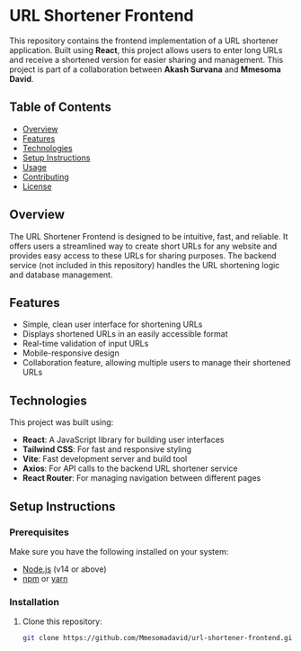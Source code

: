 # URL Shortener Frontend

This repository contains the frontend implementation of a URL shortener application. Built using **React**, this project allows users to enter long URLs and receive a shortened version for easier sharing and management. This project is part of a collaboration between **Akash Survana** and **Mmesoma David**.

## Table of Contents

- [Overview](#overview)
- [Features](#features)
- [Technologies](#technologies)
- [Setup Instructions](#setup-instructions)
- [Usage](#usage)
- [Contributing](#contributing)
- [License](#license)

## Overview

The URL Shortener Frontend is designed to be intuitive, fast, and reliable. It offers users a streamlined way to create short URLs for any website and provides easy access to these URLs for sharing purposes. The backend service (not included in this repository) handles the URL shortening logic and database management.

## Features

- Simple, clean user interface for shortening URLs
- Displays shortened URLs in an easily accessible format
- Real-time validation of input URLs
- Mobile-responsive design
- Collaboration feature, allowing multiple users to manage their shortened URLs

## Technologies

This project was built using:

- **React**: A JavaScript library for building user interfaces
- **Tailwind CSS**: For fast and responsive styling
- **Vite**: Fast development server and build tool
- **Axios**: For API calls to the backend URL shortener service
- **React Router**: For managing navigation between different pages

## Setup Instructions

### Prerequisites

Make sure you have the following installed on your system:

- [Node.js](https://nodejs.org/) (v14 or above)
- [npm](https://www.npmjs.com/) or [yarn](https://yarnpkg.com/)

### Installation

1. Clone this repository:

   ```bash
   git clone https://github.com/Mmesomadavid/url-shortener-frontend.git
